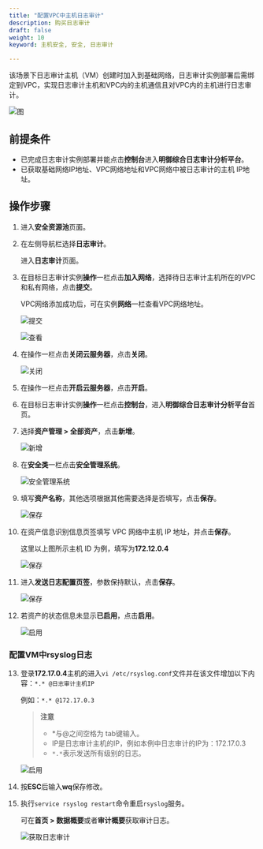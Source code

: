 ```yaml
---
title: "配置VPC中主机日志审计"
description: 购买日志审计
draft: false
weight: 10
keyword: 主机安全, 安全, 日志审计

---
```


该场景下日志审计主机（VM）创建时加入到基础网络，日志审计实例部署后需绑定到VPC，实现日志审计主机和VPC内的主机通信且对VPC内的主机进行日志审计。

![图](../../../_images/alog2.png) 

## 前提条件

- 已完成日志审计实例部署并能点击**控制台**进入**明御综合日志审计分析平台**。
- 已获取基础网络IP地址、VPC网络地址和VPC网络中被日志审计的主机 IP地址。

## 操作步骤

1. 进入**安全资源池**页面。

2. 在左侧导航栏选择**日志审计**。

   进入**日志审计**页面。

3. 在目标日志审计实例**操作**一栏点击**加入网络**，选择待日志审计主机所在的VPC和私有网络，点击**提交**。

   VPC网络添加成功后，可在实例**网络**一栏查看VPC网络地址。 

   ![提交](../../../_images/alog3.png)

   ![查看](../../../_images/alog4.png)

4. 在操作一栏点击**关闭云服务器**，点击**关闭**。

   ![关闭](../../../_images/alog5.png)

5. 在操作一栏点击**开启云服务器**，点击**开启**。

6. 在目标日志审计实例**操作**一栏点击**控制台**，进入**明御综合日志审计分析平台**首页。

7. 选择**资产管理 > 全部资产**，点击**新增**。

   ![新增](../../../_images/alog6.png)

8. 在**安全类**一栏点击**安全管理系统**。

   ![安全管理系统](../../../_images/alog7.png)

9. 填写**资产名称**，其他选项根据其他需要选择是否填写，点击**保存**。

   ![保存](../../../_images/alog8.png)

10. 在资产信息识别信息页签填写 VPC 网络中主机 IP 地址，并点击**保存**。

    这里以上图所示主机 ID 为例，填写为**172.12.0.4**

    ![保存](../../../_images/alog9.png)

11. 进入**发送日志配置页签**，参数保持默认，点击**保存**。 

    ![保存](../../../_images/alog10.png)

12. 若资产的状态信息未显示**已启用**，点击**启用**。

    ![启用](../../../_images/alog11.png) 

### 配置VM中rsyslog日志

13. 登录**172.17.0.4**主机的进入`vi /etc/rsyslog.conf`文件并在该文件增加以下内容：`*.* @日志审计主机IP`

    例如：`*.* @172.17.0.3`

    > **注意**
    >
    > - *与@之间空格为 tab键输入。
    > - IP是日志审计主机的IP，例如本例中日志审计的IP为：172.17.0.3
    > - `*.*`表示发送所有级别的日志。

    ![启用](../../../_images/alog12.png) 

14. 按**ESC**后输入**wq**保存修改。

15. 执行`service rsyslog restart`命令重启`rsyslog`服务。

    可在**首页 > 数据概要**或者**审计概要**获取审计日志。

    ![获取日志审计](../../../_images/alog13.png) 